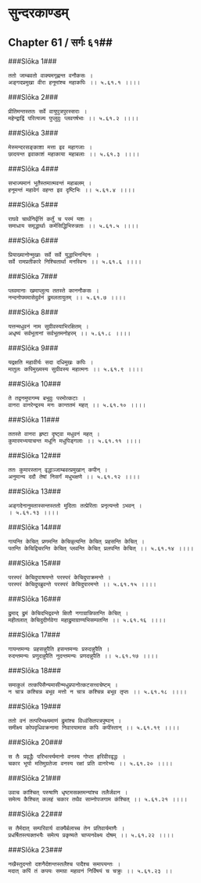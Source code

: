 सुन्दरकाण्डम्
===============================


## Chapter 61  / सर्गः ६१##


###Slōka 1###


    ततो जाम्बवतो वाक्यमगृह्णन्त वनौकसः ।
    अङ्गदप्रमुखा वीरा हनूमांश्च महाकपिः ।। ५.६१.१ ।।।।


###Slōka 2###


    प्रीतिमन्तस्ततः सर्वे वायुपुत्रपुरस्सराः ।
    महेन्द्राद्रिं परित्यज्य पुप्लुवुः प्लवगर्षभाः ।। ५.६१.२ ।।।।


###Slōka 3###


    मेरुमन्दरसङ्काशा मत्ता इव महागजाः ।
    छादयन्त इवाकाशं महाकाया महाबलाः ।। ५.६१.३ ।।।।


###Slōka 4###


    सभाज्यमानं भूतैस्तमात्मवन्तं महाबलम् ।
    हनूमन्तं महावेगं वहन्त इव दृष्टिभिः ।। ५.६१.४ ।।।।


###Slōka 5###


    राघवे चार्थनिर्वृत्तिं कर्तुं च परमं यशः ।
    समाधाय समृद्धार्थाः कर्मसिद्धिभिरुन्नताः ।। ५.६१.५ ।।।।


###Slōka 6###


    प्रियाख्यानोन्मुखाः सर्वे सर्वे युद्धाभिनन्दिनः ।
    सर्वे रामप्रतीकारे निश्चितार्था मनस्विनः ।। ५.६१.६ ।।।।


###Slōka 7###


    प्लवमानाः खमाप्लुत्य ततस्ते काननौकसः ।
    नन्दनोपममासेदुर्वनं द्रुमलतायुतम् ।। ५.६१.७ ।।।।


###Slōka 8###


    यत्तन्मधुवनं नाम सुग्रीवस्याभिरक्षितम् ।
    अधृष्यं सर्वभूतानां सर्वभूतमनोहरम् ।। ५.६१.८ ।।।।


###Slōka 9###


    यद्रक्षति महावीर्यः सदा दधिमुखः कपिः ।
    मातुलः कपिमुख्यस्य सुग्रीवस्य महात्मनः ।। ५.६१.९ ।।।।


###Slōka 10###


    ते तद्वनमुपागम्य बभूवुः परमोत्कटाः ।
    वानरा वानरेन्द्रस्य मनः कान्ततमं महत् ।। ५.६१.१० ।।।।


###Slōka 11###


    ततस्ते वानरा हृष्टा दृष्ट्वा मधुवनं महत् ।
    कुमारमभ्ययाचन्त मधूनि मधुपिङ्गलाः ।। ५.६१.११ ।।।।


###Slōka 12###


    ततः कुमारस्तान् वृद्धाञ्जाम्बवत्प्रमुखान् कपीन् ।
    अनुमान्य ददौ तेषां निसर्गं मधुभक्षणे ।। ५.६१.१२ ।।।।


###Slōka 13###


    अङ्गदेनानुमतास्सन्तस्ततो मुदिताः तत्प्रेरिताः प्रनृत्यन्तो ऽभवन् ।
    । ५.६१.१३ ।।।।


###Slōka 14###


    गायन्ति केचित् प्रणमन्ति केचिन्नृत्यन्ति केचित् प्रहसन्ति केचित् ।
    पतन्ति केचिद्विचरन्ति केचित् प्लवन्ति केचित् प्रलपन्ति केचित् ।। ५.६१.१४ ।।।।


###Slōka 15###


    परस्परं केचिदुपाश्रयन्ते परस्परं केचिदुपाक्रमन्ते ।
    परस्परं केचिदुपब्रुवन्ते परस्परं केचिदुपारमन्ते ।। ५.६१.१५ ।।।।


###Slōka 16###


    द्रुमाद् द्रुमं केचिदभिद्रवन्ते क्षितौ नगाग्रान्निपतन्ति केचित् ।
    महीतलात् केचिदुदीर्णवेगा महाद्रुमाग्राण्यभिसम्पतन्ति ।। ५.६१.१६ ।।।।


###Slōka 17###


    गायन्तमन्यः प्रहसन्नुपैति हसन्तमन्यः प्ररुदन्नुपैति ।
    रुदन्तमन्यः प्रणुदन्नुपैति नुदन्तमन्यः प्रणदन्नुपैति ।। ५.६१.१७ ।।।।


###Slōka 18###


    समाकुलं तत्कपिसैन्यमासीन्मधुप्रपानोत्कटसत्त्वचेष्टम् ।
    न चात्र कश्चिन्न बभूव मत्तो न चात्र कश्चिन्न बभूव तृप्तः ।। ५.६१.१८ ।।।।


###Slōka 19###


    ततो वनं तत्परिभक्ष्यमाणं द्रुमांश्च विध्वंसितपत्रपुष्पान् ।
    समीक्ष्य कोपदृधिवक्रनामा निवारयामास कपिः कपींस्तान् ।। ५.६१.१९ ।।।।


###Slōka 20###


    स तैः प्रवृद्धैः परिभर्त्स्यमानो वनस्य गोप्ता हरिवीरवृद्धः ।
    चकार भूयो मतिमुग्रतेजा वनस्य रक्षां प्रति वानरेभ्यः ।। ५.६१.२० ।।।।


###Slōka 21###


    उवाच कांश्चित् परुषाणि धृष्टमसक्तमन्यांश्च तलैर्जवान ।
    समेत्य कैश्चित् कलहं चकार तथैव साम्नोपजगाम कंश्चित् ।। ५.६१.२१ ।।।।


###Slōka 22###


    स तैर्मदात् सम्परिवार्य वाक्यैर्बलाच्च तेन प्रतिवार्यमाणैः ।
    प्रधर्षितस्त्यक्तभयैः समेत्य प्रकृष्यते चाप्यनवेक्ष्य दोषम् ।। ५.६१.२२ ।।।।


###Slōka 23###


    नखैस्तुदन्तो दशनैर्दशन्तस्तलैश्च पादैश्च समापयन्तः ।
    मदात् कपिं तं कपयः समग्रा महावनं निर्विषयं च चक्रुः ।। ५.६१.२३ ।।


